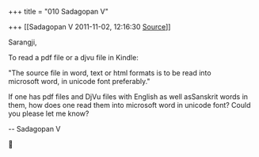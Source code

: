 +++
title = "010 Sadagopan V"

+++
[[Sadagopan V	2011-11-02, 12:16:30 [Source](https://groups.google.com/g/samskrita/c/zX0JxgJrIkI)]]



















 Sarangji,













To read a pdf file or a djvu file in Kindle:







"The source file in word, text or html formats is to be read into  
microsoft word, in unicode font preferably."  
  

If one has pdf files and DjVu files with English as well asSanskrit words in them, how does one read them into microsoft word in unicode font? Could you please let me know?



-- Sadagopan V



